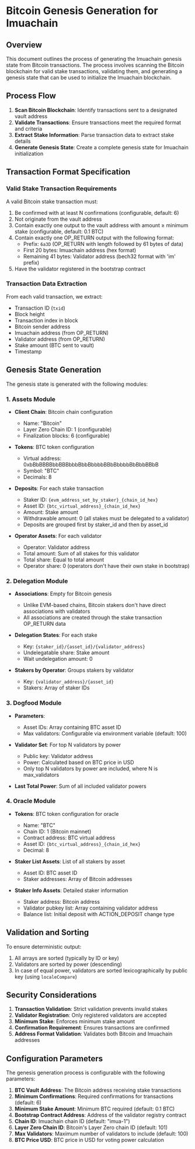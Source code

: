 # Bitcoin Genesis Generation for Imuachain

## Overview

This document outlines the process of generating the Imuachain genesis state from Bitcoin transactions. The process involves scanning the Bitcoin blockchain for valid stake transactions, validating them, and generating a genesis state that can be used to initialize the Imuachain blockchain.

## Process Flow

1. **Scan Bitcoin Blockchain**: Identify transactions sent to a designated vault address
2. **Validate Transactions**: Ensure transactions meet the required format and criteria
3. **Extract Stake Information**: Parse transaction data to extract stake details
4. **Generate Genesis State**: Create a complete genesis state for Imuachain initialization

## Transaction Format Specification

### Valid Stake Transaction Requirements

A valid Bitcoin stake transaction must:

1. Be confirmed with at least N confirmations (configurable, default: 6)
2. Not originate from the vault address
3. Contain exactly one output to the vault address with amount ≥ minimum stake (configurable, default: 0.1 BTC)
4. Contain exactly one OP_RETURN output with the following format:
   - Prefix: `6a3D` (OP_RETURN with length followed by 61 bytes of data)
   - First 20 bytes: Imuachain address (hex format)
   - Remaining 41 bytes: Validator address (bech32 format with 'im' prefix)
5. Have the validator registered in the bootstrap contract

### Transaction Data Extraction

From each valid transaction, we extract:

- Transaction ID (`txid`)
- Block height
- Transaction index in block
- Bitcoin sender address
- Imuachain address (from OP_RETURN)
- Validator address (from OP_RETURN)
- Stake amount (BTC sent to vault)
- Timestamp

## Genesis State Generation

The genesis state is generated with the following modules:

### 1. Assets Module

- **Client Chain**: Bitcoin chain configuration
  - Name: "Bitcoin"
  - Layer Zero Chain ID: 1 (configurable)
  - Finalization blocks: 6 (configurable)

- **Tokens**: BTC token configuration
  - Virtual address: 0xbBbBBBBbbBBBbbbBbbBbbbbBBbBbbbbBbBbbBBbB
  - Symbol: "BTC"
  - Decimals: 8

- **Deposits**: For each stake transaction
  - Staker ID: `{evm_address_set_by_staker}_{chain_id_hex}`
  - Asset ID: `{btc_virtual_address}_{chain_id_hex}`
  - Amount: Stake amount
  - Withdrawable amount: 0 (all stakes must be delegated to a validator)
  - Deposits are grouped first by staker_id and then by asset_id

- **Operator Assets**: For each validator
  - Operator: Validator address
  - Total amount: Sum of all stakes for this validator
  - Total share: Equal to total amount
  - Operator share: 0 (operators don't have their own stake in bootstrap)

### 2. Delegation Module

- **Associations**: Empty for Bitcoin genesis
  - Unlike EVM-based chains, Bitcoin stakers don't have direct associations with validators
  - All associations are created through the stake transaction OP_RETURN data

- **Delegation States**: For each stake
  - Key: `{staker_id}/{asset_id}/{validator_address}`
  - Undelegatable share: Stake amount
  - Wait undelegation amount: 0

- **Stakers by Operator**: Groups stakers by validator
  - Key: `{validator_address}/{asset_id}`
  - Stakers: Array of staker IDs

### 3. Dogfood Module

- **Parameters**:
  - Asset IDs: Array containing BTC asset ID
  - Max validators: Configurable via environment variable (default: 100)

- **Validator Set**: For top N validators by power
  - Public key: Validator address
  - Power: Calculated based on BTC price in USD
  - Only top N validators by power are included, where N is max_validators

- **Last Total Power**: Sum of all included validator powers

### 4. Oracle Module

- **Tokens**: BTC token configuration for oracle
  - Name: "BTC"
  - Chain ID: 1 (Bitcoin mainnet)
  - Contract address: BTC virtual address
  - Asset ID: `{btc_virtual_address}_{chain_id_hex}`
  - Decimal: 8

- **Staker List Assets**: List of all stakers by asset
  - Asset ID: BTC asset ID
  - Staker addresses: Array of Bitcoin addresses

- **Staker Info Assets**: Detailed staker information
  - Staker address: Bitcoin address
  - Validator pubkey list: Array containing validator address
  - Balance list: Initial deposit with ACTION_DEPOSIT change type

## Validation and Sorting

To ensure deterministic output:

1. All arrays are sorted (typically by ID or key)
2. Validators are sorted by power (descending)
3. In case of equal power, validators are sorted lexicographically by public key (using `localeCompare`)

## Security Considerations

1. **Transaction Validation**: Strict validation prevents invalid stakes
2. **Validator Registration**: Only registered validators are accepted
3. **Minimum Stake**: Enforces minimum stake amount
4. **Confirmation Requirement**: Ensures transactions are confirmed
5. **Address Format Validation**: Validates both Bitcoin and Imuachain addresses

## Configuration Parameters

The genesis generation process is configurable with the following parameters:

1. **BTC Vault Address**: The Bitcoin address receiving stake transactions
2. **Minimum Confirmations**: Required confirmations for transactions (default: 6)
3. **Minimum Stake Amount**: Minimum BTC required (default: 0.1 BTC)
4. **Bootstrap Contract Address**: Address of the validator registry contract
5. **Chain ID**: Imuachain chain ID (default: "imua-1")
6. **Layer Zero Chain ID**: Bitcoin's Layer Zero chain ID (default: 101)
7. **Max Validators**: Maximum number of validators to include (default: 100)
8. **BTC Price USD**: BTC price in USD for voting power calculation
